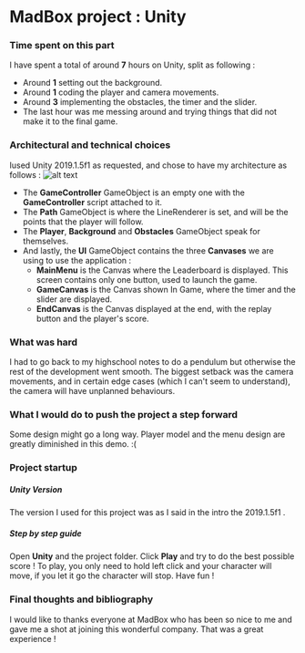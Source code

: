 # MadBox project : Unity


###  Time spent on this part

I have spent a total of around **7** hours on Unity, split as following :
- Around **1** setting out the background.
- Around **1** coding the player and camera movements.
- Around **3** implementing the obstacles, the timer and the slider. 
- The last hour was me messing around and trying things that did not make it to the final game.

###  Architectural and technical choices
Iused Unity 2019.1.5f1 as requested, and chose to have my architecture as follows : 
![alt text](https://i.stack.imgur.com/m7RqR.png "Image1")

- The **GameController** GameObject is an empty one with the **GameController** script attached to it.
- The **Path** GameObject is where the LineRenderer is set, and will be the points that the player will follow.
- The **Player**, **Background** and **Obstacles** GameObject speak for themselves.
- And lastly, the **UI** GameObject contains the three **Canvases** we are using to use the application :
    - **MainMenu** is the Canvas where the Leaderboard is displayed. This screen contains only one button, used to launch the game.
    - **GameCanvas** is the Canvas shown In Game, where the timer and the slider are displayed.
    - **EndCanvas** is the Canvas displayed at the end, with the replay button and the player's score.

### What was hard
I had to go back to my highschool notes to do a pendulum but otherwise the rest of the development went smooth.
The biggest setback was the camera movements, and in certain edge cases (which I can't seem to understand), the camera will have unplanned behaviours.    

### What I would do to push the project a step forward
Some design might go a long way. Player model and the menu design are greatly diminished in this demo. :(

### Project startup

##### Unity Version

The version I used for this project was as I said in the intro the 2019.1.5f1 .

##### Step by step guide

Open **Unity** and the project folder. Click **Play** and try to do the best possible score ! 
To play, you only need to hold left click and your character will move, if you let it go the character will stop.
Have fun !

### Final thoughts and bibliography

I would like to thanks everyone at MadBox who has been so nice to me and gave me a shot at joining this wonderful company.
That was a great experience !

   
   

   
